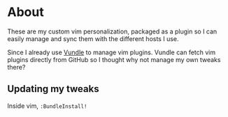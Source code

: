 # About

These are my custom vim personalization, packaged as a plugin so I 
can easily manage and sync them with the different hosts I use. 

Since I already use [Vundle](https://github.com/gmarik/vundle) to manage
vim plugins. Vundle can fetch vim plugins directly from GitHub so I thought
why not manage my own tweaks there? 

## Updating my tweaks

Inside vim, `:BundleInstall!`

